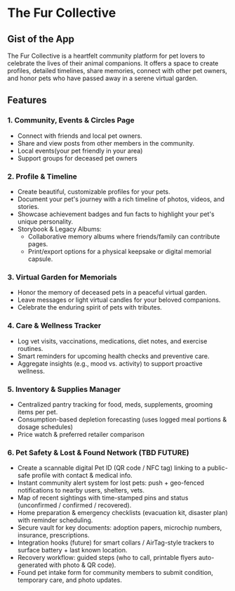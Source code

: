# The Fur Collective

## Gist of the App

The Fur Collective is a heartfelt community platform for pet lovers to celebrate the lives of their animal companions. It offers a space to create profiles, detailed timelines, share memories, connect with other pet owners, and honor pets who have passed away in a serene virtual garden.

## Features

### 1. Community, Events & Circles Page
- Connect with friends and local pet owners.
- Share and view posts from other members in the community.
- Local events(your pet friendly in your area)
- Support groups for deceased pet owners

### 2. Profile & Timeline
- Create beautiful, customizable profiles for your pets.
- Document your pet's journey with a rich timeline of photos, videos, and stories.
- Showcase achievement badges and fun facts to highlight your pet's unique personality.
- Storybook & Legacy Albums:
  - Collaborative memory albums where friends/family can contribute pages.
  - Print/export options for a physical keepsake or digital memorial capsule.

### 3. Virtual Garden for Memorials
- Honor the memory of deceased pets in a peaceful virtual garden.
- Leave messages or light virtual candles for your beloved companions.
- Celebrate the enduring spirit of pets with tributes.

### 4. Care & Wellness Tracker
- Log vet visits, vaccinations, medications, diet notes, and exercise routines.
- Smart reminders for upcoming health checks and preventive care.
- Aggregate insights (e.g., mood vs. activity) to support proactive wellness.

### 5. Inventory & Supplies Manager
- Centralized pantry tracking for food, meds, supplements, grooming items per pet.
- Consumption-based depletion forecasting (uses logged meal portions & dosage schedules)
- Price watch & preferred retailer comparison

### 6. Pet Safety & Lost & Found Network (TBD FUTURE)
- Create a scannable digital Pet ID (QR code / NFC tag) linking to a public-safe profile with contact & medical info.
- Instant community alert system for lost pets: push + geo-fenced notifications to nearby users, shelters, vets.
- Map of recent sightings with time-stamped pins and status (unconfirmed / confirmed / recovered).
- Home preparation & emergency checklists (evacuation kit, disaster plan) with reminder scheduling.
- Secure vault for key documents: adoption papers, microchip numbers, insurance, prescriptions.
- Integration hooks (future) for smart collars / AirTag-style trackers to surface battery + last known location.
- Recovery workflow: guided steps (who to call, printable flyers auto-generated with photo & QR code).
- Found pet intake form for community members to submit condition, temporary care, and photo updates.